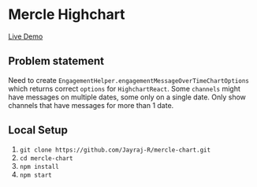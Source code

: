 # Mercle Highchart

[Live Demo](https://mercle-chart.vercel.app/)

## Problem statement

Need to create `EngagementHelper.engagementMessageOverTimeChartOptions` which returns correct `options` for `HighchartReact`. Some `channels` might have messages on multiple dates, some only on a single date. Only show channels that have messages for more than 1 date.

## Local Setup
1. `git clone https://github.com/Jayraj-R/mercle-chart.git`
2. `cd mercle-chart`
3. `npm install`
4. `npm start`
